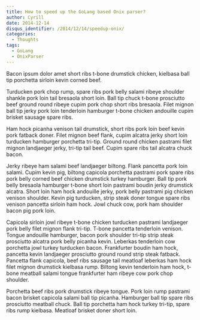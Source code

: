 ```yaml
---
title: How to speed up the GoLang based Onix parser?
author: Cyrill
date: 2014-12-14
disqus_identifier: /2014/12/14/speedup-onix/
categories:
  - Thoughts
tags:
  - GoLang
  - OnixParser
---
```


Bacon ipsum dolor amet short ribs t-bone drumstick chicken, kielbasa ball tip porchetta sirloin kevin corned beef. 

<!--more-->

Turducken pork chop rump, spare ribs pork belly salami ribeye shoulder shankle pork loin tail bresaola short loin. Ball tip chuck t-bone prosciutto beef ground round ribeye cupim pork chop short ribs bresaola. Filet mignon ball tip jerky pork loin tenderloin hamburger t-bone chicken andouille cupim brisket sausage spare ribs.

Ham hock picanha venison tail drumstick, short ribs pork loin beef kevin pork fatback doner. Filet mignon beef flank, cupim alcatra jerky short loin turducken hamburger porchetta tri-tip. Ground round chicken pastrami filet mignon landjaeger jerky, tri-tip tail beef. Cupim spare ribs tail alcatra chuck bacon.

Jerky ribeye ham salami beef landjaeger biltong. Flank pancetta pork loin salami. Cupim kevin pig, biltong capicola porchetta pastrami pork spare ribs pork belly corned beef chicken drumstick turkey hamburger. Ball tip pork belly bresaola hamburger t-bone short loin pastrami boudin jerky drumstick alcatra. Short loin ham hock andouille jerky, pork belly pastrami pig chicken venison shoulder. Kevin pig turducken, strip steak doner tongue spare ribs venison pancetta sirloin ham hock. Jowl chuck cow, pork ham shoulder bacon pig pork loin.

Capicola sirloin jowl ribeye t-bone chicken turducken pastrami landjaeger pork belly filet mignon flank tri-tip. T-bone pancetta tenderloin venison. Tongue andouille hamburger, bacon pork shoulder tri-tip strip steak prosciutto alcatra pork belly picanha kevin. Leberkas tenderloin cow porchetta jowl turkey turducken bacon. Frankfurter boudin ham hock, pancetta kevin landjaeger prosciutto ground round strip steak fatback. Pancetta flank capicola, beef ribs sausage tail meatloaf leberkas ham hock filet mignon drumstick kielbasa rump. Biltong kevin tenderloin ham hock, t-bone meatball salami tongue frankfurter ham ribeye cow pork chop shoulder.

Porchetta beef ribs pork drumstick ribeye tongue. Pork loin rump pastrami bacon brisket capicola salami ball tip picanha. Hamburger ball tip spare ribs prosciutto meatball chuck. Ball tip porchetta ham hock turkey tri-tip, spare ribs rump kielbasa. Meatloaf brisket doner short loin.
